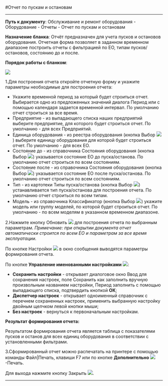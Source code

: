 ﻿#Отчет по пускам и остановам

----------

**Путь к документу**:  Обслуживание и ремонт оборудования - Оборудование - Отчеты - Отчет по пускам и остановам

**Назначение бланка**: Отчёт предназначен для учета пусков и остановов оборудования. Отчетная форма позволяет в заданном временном диапазоне построить отчеты с фильтрацией по ЕО, типам пусков/остановов, состоянию до и после.

**Порядок работы с бланком**:

![](topic:.EquipmentRegistry.AddFiles.Screenshot_11059.jpg)

1.Для построения отчета откройте отчетную форму и укажите параметры необходимые для построения отчета:

- Укажите временной период за который будет строиться отчет. Выбирается одно из предложенных значений диалога Период или с помощью календаря задается временной интервал.  По умолчанию отчет строиться за все время.
- Предприятие - из выпадающего списка наших предприятий выберите предприятие, для которого будет строиться отчет. По умолчанию - для всех  Предприятий.
- Единица оборудования - из реестра оборудования (кнопка Выбор ![](topic:Com.AddFiles.Buttons.Btn_select.png)) выберите единицу оборудования для которой будет строиться отчет. По умолчанию - для всех  ЕО.
- Состояние до - из справочника Состояния оборудования (кнопка Выбор ![](topic:Com.AddFiles.Buttons.Btn_select.png)) указывается состояние ЕО до пуска/останова. По умолчанию отчет строиться по всем состояниям.
- Состояние после - из справочника Состояния оборудования (кнопка Выбор ![](topic:Com.AddFiles.Buttons.Btn_select.png)) указывается состояние ЕО после пуска/останова. По умолчанию отчет строиться по всем состояниям.
- Тип - из картотеки Типы пуска/останова (кнопка Выбор ![](topic:Com.AddFiles.Buttons.Btn_select.png)) устанавливается тип пуска/останова для построения отчета. По умолчанию отчет строиться по всем типам.
- Модель - из справочника Классификатор (кнопка Выбор  ![](topic:Com.AddFiles.Buttons.Btn_select.png)) укажите модель или группу моделей, по которой будет строиться отчет. По умолчанию - по всем моделям в указанном временном диапазоне.


2.Нажмите кнопку Обновить   ![](topic:Com.AddFiles.Buttons.Btn_Refresh.png) для построения отчета по выбранным параметрам. *Примечание: при открытии документа отчет автоматически строится по всем ЕО и параметрам за все время эксплуатации.*

По кнопке Настройки ![](topic:Com.AddFiles.Buttons.Btn_settings.png) в окно сообщения выводятся параметры формирования отчета.

По кнопке **Управление именованными настройками** ![](topic:Com.AddFiles.Buttons.Btn_Settings_menager.png):
- **Сохранить настройки** -  открывает диалоговое окно Ввод для сохранения настроек, поле Сохранить как заполнить вручную произвольным названием настройки, Период заполнить с помощью выпадающего списка, подтвердить кнопкой **ОК**;
- **Диспетчер настроек** - открывает одноименный справочник с перечнем сохраненных настроек, применить  выбранную настройку двойным щелчком левой кнопки мыши;
- **Без настроек** - вернуться к первоначальным настройкам.


**Результат формирования отчета:**

Результатом  формирования  отчета является  таблица с показателями пусков и останов  для всех единиц оборудования в соответствии с установленными фильтрами.

3.Сформированный отчет можно распечатать на принтере с помощью команды Файл|Печать, клавиши F7 или по кнопке **Дополнительно** ![](topic:Com.AddFiles.Buttons.Btn_SystemMenu.png)-Печать.

Для выхода нажмите кнопку Закрыть ![](topic:Com.AddFiles.Buttons.BtnCloseCancel.png).

----------